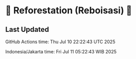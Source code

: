 
# 🌳 Reforestation (Reboisasi) 🌲

## Last Updated

GitHub Actions time: Thu Jul 10 22:22:43 UTC 2025

Indonesia/Jakarta time: Fri Jul 11 05:22:43 WIB 2025
